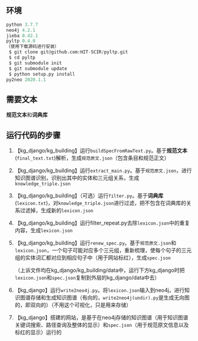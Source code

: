 ## 环境

```python
python 3.7.7
neo4j 4.2.1
jieba 0.42.1
pyltp 0.4.0
（使用下载源码进行安装）
 $ git clone git@github.com:HIT-SCIR/pyltp.git
 $ cd pyltp
 $ git submodule init
 $ git submodule update
 $ python setup.py install
py2neo 2020.1.1
```

## 需要文本

**规范文本**和**词典库**

## 运行代码的步骤

1. 【kg_django/kg_building】运行`buildSpecFromRawText.py`。基于**规范文本**(`final_text.txt`)解析，生成`规范原文.json`（包含条目和规范正文）

2. 【kg_django/kg_building】运行`extract_main.py`。基于`规范原文.json`，进行知识图谱识别，识别出其中的实体和三元组关系，生成`knowledge_triple.json`

3. 【kg_django/kg_building】（可选）运行`filter.py`。基于**词典库**(`lexicon.txt`)，对`knowledge_triple.json`进行过滤，把不包含在词典库的关系过滤掉，生成新的`lexicon.json`

4. 【kg_django/kg_building】运行filter_repeat.py去除`lexicon.json`中的重复内容，生成`lexicon.json`

5. 【kg_django/kg_building】运行`renew_spec.py`。基于`规范原文.json`和`lexicon.json`，一个句子可能对应多个三元组，重新梳理，使每个句子的三元组的实体词汇都对应到相应句子中（用于网站标红），生成`spec.json`

   （上诉文件均在kg_django/kg_building/data中，运行下方kg_django时把`lexicon.json`和`spec.json`复制到外层的kg_django/data中去）

6. 【kg_django】运行`write2neo4j.py`。将`lexicon.json`输入到neo4j，进行知识图谱存储和生成知识图谱（有向的，`write2neo4j(undir).py`是生成无向图的，即双向的）（不用这个可视化，只是用来存储）

7. 【kg_django】搭建的网站，是基于在neo4j存储的知识图谱（用于知识图谱关键词搜索、路径查询及整体的显示）和`spec.json`（用于规范原文信息以及标红的显示）运行的

